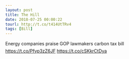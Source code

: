```yaml
---
layout: post
title: The Hill
date: 2018-07-25 00:00:22
tourl: http://t.co/t414UtTRv4
tags: [Bill]
---
```

Energy companies praise GOP lawmakers carbon tax bill https://t.co/Pfvp3zZ6JF https://t.co/cSKkrCtDya